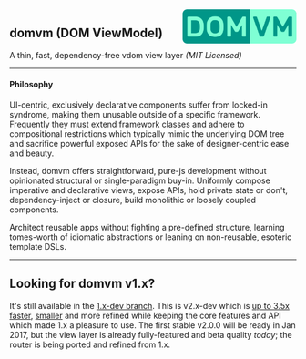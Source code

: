 <img src="logo.png" alt="domvm logo" style="max-width:100%;" align="right" height="60">

domvm (DOM ViewModel)
---------------------
A thin, fast, dependency-free vdom view layer _(MIT Licensed)_

---
#### Philosophy

UI-centric, exclusively declarative components suffer from locked-in syndrome, making them unusable outside of a specific framework. Frequently they must extend framework classes and adhere to compositional restrictions which typically mimic the underlying DOM tree and sacrifice powerful exposed APIs for the sake of designer-centric ease and beauty.

Instead, domvm offers straightforward, pure-js development without opinionated structural or single-paradigm buy-in. Uniformly compose imperative and declarative views, expose APIs, hold private state or don't, dependency-inject or closure, build monolithic or loosely coupled components.

Architect reusable apps without fighting a pre-defined structure, learning tomes-worth of idiomatic abstractions or leaning on non-reusable, esoteric template DSLs.

---

## Looking for domvm v1.x?

It's still available in the [1.x-dev branch](https://github.com/leeoniya/domvm/tree/1.x-dev). This is v2.x-dev which is [up to 3.5x faster](https://github.com/leeoniya/domvm/issues/101#issuecomment-260141793), [smaller](https://github.com/leeoniya/domvm/blob/2.x-dev/dist/README.md) and more refined while keeping the core features and API which made 1.x a pleasure to use. The first stable v2.0.0 will be ready in Jan 2017, but the view layer is already fully-featured and beta quality *today*; the router is being ported and refined from 1.x.